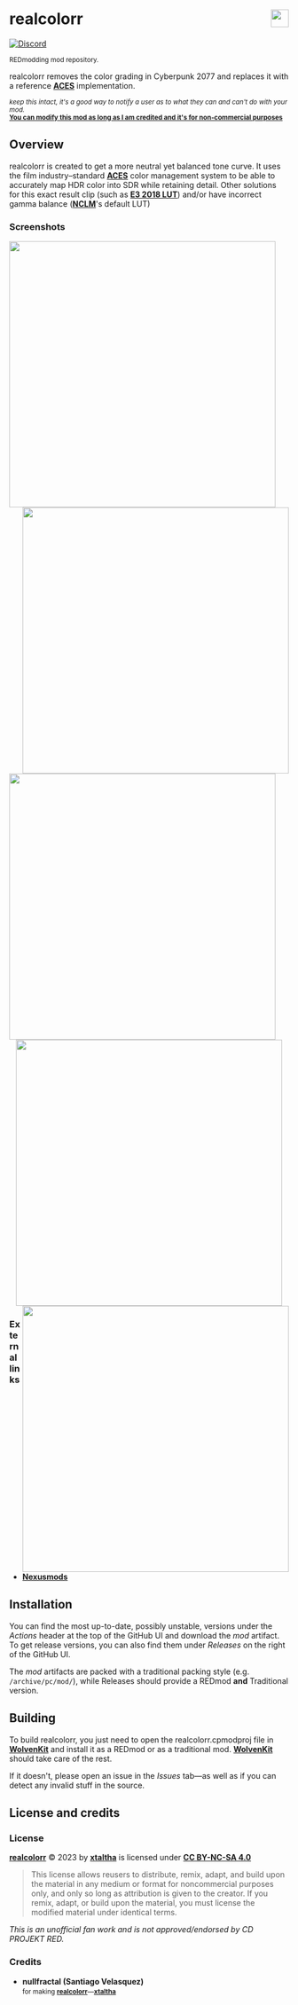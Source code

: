 <!-- @format -->

# realcolorr <img align="right" src="https://user-images.githubusercontent.com/99456326/253195160-df589079-e508-4c30-8bd4-f7acebc43187.svg" width="32px">

[![Discord](https://img.shields.io/discord/717692382849663036?logo=discord&label=%20&labelColor=FFFFFF&color=5865F2)](https://discord.gg/Epkq79kd96)

<sup>REDmodding mod repository.</sup>

realcolorr removes the color grading in Cyberpunk 2077 and replaces it with a reference **[ACES]** implementation.

<sub>_keep this intact, it's a good way to notify a user as to what they can and can't do with your mod._</sub>  
<sub>**[You can modify this mod as long as I am credited and it's for non-commercial purposes](#license)**</sub>

## Overview

realcolorr is created to get a more neutral yet balanced tone curve. It uses the film industry&ndash;standard **[ACES]** color management system to be able to accurately map HDR color into SDR while retaining detail. Other solutions for this exact result clip (such as **[E3 2018 LUT]**) and/or have incorrect gamma balance (**[NCLM]**'s default LUT)

### Screenshots

<div align=center>
<img align=left width=480px src="https://staticdelivery.nexusmods.com/mods/3333/images/8220/8220-1685078805-1030641825.png">
<img align=right width=480px src="https://staticdelivery.nexusmods.com/mods/3333/images/8220/8220-1685078788-2066807109.png">
</div>

<div align="center">
<img align=left height=480px src="https://staticdelivery.nexusmods.com/mods/3333/images/8220/8220-1685078836-627705691.png">
<img align=center height=480px src="https://staticdelivery.nexusmods.com/mods/3333/images/8220/8220-1685078823-1742024031.png">
<img align=right height=480px src="https://staticdelivery.nexusmods.com/mods/3333/images/8220/8220-1685078809-982534620.png">
</div>

### External links

- **[Nexusmods](https://www.nexusmods.com/cyberpunk2077/mods/8220)**

## Installation

You can find the most up-to-date, possibly unstable, versions under the _Actions_ header at the top of the GitHub UI and download the _mod_ artifact.
To get release versions, you can also find them under _Releases_ on the right of the GitHub UI.

The _mod_ artifacts are packed with a traditional packing style (e.g. `/archive/pc/mod/`), while Releases should provide a REDmod **and** Traditional version.

## Building

To build realcolorr, you just need to open the realcolorr.cpmodproj file in **[WolvenKit]** and install it as a REDmod or as a traditional mod. **[WolvenKit]** should take care of the rest.

If it doesn't, please open an issue in the _Issues_ tab&mdash;as well as if you can detect any invalid stuff in the source.

## License and credits [<img align="right" height="16px" src="https://mirrors.creativecommons.org/presskit/icons/sa.svg"><img align="right" height="16px" src="https://mirrors.creativecommons.org/presskit/icons/nc.svg"> <img align="right" height="16px" src="https://mirrors.creativecommons.org/presskit/icons/by.svg"> <img align="right" height="16px" src="https://mirrors.creativecommons.org/presskit/icons/cc.svg">][CC BY-NC-SA 4.0]

### License

**[realcolorr]** &copy; 2023 by **[xtaltha]** is licensed under **[CC BY-NC-SA 4.0]**

> This license allows reusers to distribute, remix, adapt, and build upon the material in any medium or format for noncommercial purposes only, and only so long as attribution is given to the creator. If you remix, adapt, or build upon the material, you must license the modified material under identical terms. 

_This is an unofficial fan work and is not approved/endorsed by CD PROJEKT RED._

### Credits

- **nullfractal (Santiago Velasquez)** <sub>[<img src="https://images.nexusmods.com/favicons/ReskinOrange/favicon-230x230.png" height="16px">](https://www.nexusmods.com/cyberpunk2077/users/75442863) [<img src="https://github.com/fluidicon.png" height="16px">](https://github.com/nullfrctl)</sub>  
  <sup>for making **[realcolorr]**&mdash;**[xtaltha]**</sup>

[CC BY-NC-SA 4.0]: http://creativecommons.org/licenses/by-nc-sa/4.0/
[WolvenKit]: https://github.com/WolvenKit/WolvenKit
[xtaltha]: https://github.com/xtaltha
[cpmodproj]: https://github.com/xtaltha/cpmodproj
[realcolorr]: https://github.com/xtaltha/realcolorr
[ACES]: https://acescentral.com
[E3 2018 LUT]: https://www.nexusmods.com/cyberpunk2077/mods/5154
[NCLM]: https://www.nexusmods.com/cyberpunk2077/mods/6737
